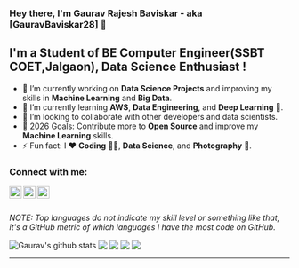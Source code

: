 ### Hey there, I'm **Gaurav Rajesh Baviskar** - aka [GauravBaviskar28] 👋

## I'm a Student of BE Computer Engineer(SSBT COET,Jalgaon), Data Science Enthusiast !

- 🔭 I’m currently working on **Data Science Projects** and improving my skills in **Machine Learning** and **Big Data**.
- 🌱 I’m currently learning **AWS**, **Data Engineering**, and **Deep Learning** 🤖.
- 👯 I’m looking to collaborate with other developers and data scientists.
- 🥅 2026 Goals: Contribute more to **Open Source** and improve my **Machine Learning** skills.
- ⚡ Fun fact: I ❤️ **Coding** 👨‍💻, **Data Science**, and **Photography** 📸.

### Connect with me:

[<img align="left" alt="GauravBaviskar | LinkedIn" width="22px" src="https://img.icons8.com/fluent/48/000000/linkedin.png" />][linkedin]  [<img align="left" alt="GauravBaviskar | Instagram" width="22px" src="https://img.icons8.com/fluent/26/000000/instagram-new.png" />][instagram]  [<img align="left" alt="GauravBaviskar | GitHub" width="22px" src="https://img.icons8.com/ios-filled/50/000000/github.png" />][github]  

<br />
<br />

*NOTE: Top languages do not indicate my skill level or something like that, it's a GitHub metric of which languages I have the most code on GitHub.*

  <img align="center" src="https://github-readme-stats.vercel.app/api?username=gauravbaviskar28&show_icons=true&include_all_commits=true&theme=radical" alt="Gaurav's github stats" />

  <img align="center" src="https://github-readme-stats.vercel.app/api/top-langs/?username=gauravbaviskar28&layout=compact&theme=radical" />

  <a href="https://github.com/gauravbaviskar28/Enhancing-Ocean-Bio-Diversity-Conservation">
    <img align="center" src="https://github-readme-stats.vercel.app/api/pin/?username=gauravbaviskar28&repo=Enhancing-Ocean-Bio-Diversity-Conservation&theme=radical" />
  </a>
  <a href="https://github.com/gauravbaviskar28/College_Major_Project">
    <img align="center" src="https://github-readme-stats.vercel.app/api/pin/?username=gauravbaviskar28&repo=College_Major_Project&theme=radical" />
  </a>
  <a href="https://github.com/gauravbaviskar28/ocrhindi">
    <img align="center" src="https://github-readme-stats.vercel.app/api/pin/?username=gauravbaviskar28&repo=ocrhindi&theme=radical" />
  </a>

---

[github]: https://github.com/gauravbaviskar28
[instagram]: https://www.instagram.com/gaurav_baviskar_official/
[linkedin]: https://www.linkedin.com/in/gauravbaviskar/

